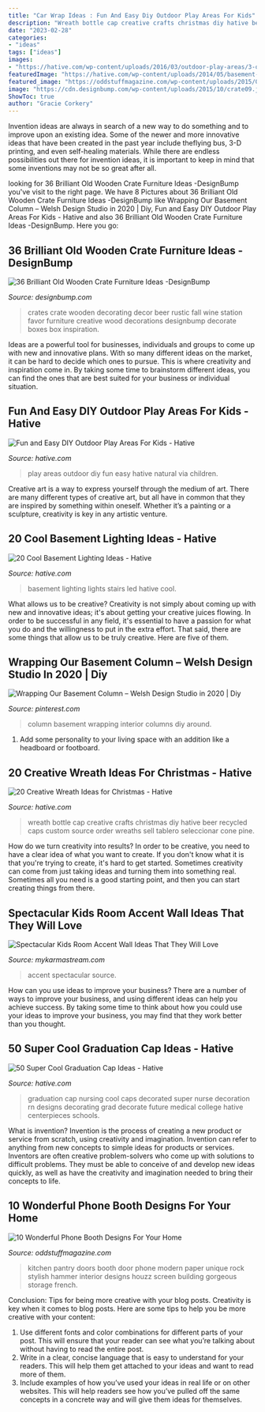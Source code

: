 ```yaml
---
title: "Car Wrap Ideas : Fun And Easy Diy Outdoor Play Areas For Kids"
description: "Wreath bottle cap creative crafts christmas diy hative beer recycled caps custom source order wreaths sell tablero seleccionar cone pine"
date: "2023-02-28"
categories:
- "ideas"
tags: ["ideas"]
images:
- "https://hative.com/wp-content/uploads/2016/03/outdoor-play-areas/3-outdoor-play-areas.jpg"
featuredImage: "https://hative.com/wp-content/uploads/2014/05/basement-lighting-ideas/11-white-stairs-with-led-lights.jpg"
featured_image: "https://oddstuffmagazine.com/wp-content/uploads/2015/03/pantry-doors-650x868.jpg"
image: "https://cdn.designbump.com/wp-content/uploads/2015/10/crate09.jpg"
ShowToc: true
author: "Gracie Corkery"
---
```



Invention ideas are always in search of a new way to do something and to improve upon an existing idea. Some of the newer and more innovative ideas that have been created in the past year include theflying bus, 3-D printing, and even self-healing materials. While there are endless possibilities out there for invention ideas, it is important to keep in mind that some inventions may not be so great after all.

	

		
looking for 36 Brilliant Old Wooden Crate Furniture Ideas -DesignBump you've visit to the right page. We have 8 Pictures about 36 Brilliant Old Wooden Crate Furniture Ideas -DesignBump like Wrapping Our Basement Column – Welsh Design Studio in 2020 | Diy, Fun and Easy DIY Outdoor Play Areas For Kids - Hative and also 36 Brilliant Old Wooden Crate Furniture Ideas -DesignBump. Here you go:
		
    
## 36 Brilliant Old Wooden Crate Furniture Ideas -DesignBump

<img loading=lazy src="https://cdn.designbump.com/wp-content/uploads/2015/10/crate09.jpg" onerror="this.onerror=null;this.src='https://tse3.mm.bing.net/th?id=OIP.ywL7SreYT2_Rk7nFWorIXAHaLH&amp;pid=15.1';" alt="36 Brilliant Old Wooden Crate Furniture Ideas -DesignBump">

_Source: designbump.com_

>crates crate wooden decorating decor beer rustic fall wine station favor furniture creative wood decorations designbump decorate boxes box inspiration. 

	

Ideas are a powerful tool for businesses, individuals and groups to come up with new and innovative plans. With so many different ideas on the market, it can be hard to decide which ones to pursue. This is where creativity and inspiration come in. By taking some time to brainstorm different ideas, you can find the ones that are best suited for your business or individual situation.

    
## Fun And Easy DIY Outdoor Play Areas For Kids - Hative

<img loading=lazy src="https://hative.com/wp-content/uploads/2016/03/outdoor-play-areas/3-outdoor-play-areas.jpg" onerror="this.onerror=null;this.src='https://tse1.mm.bing.net/th?id=OIP.ffQWermvIlDI9HUyeMZJsQHaJ4&amp;pid=15.1';" alt="Fun and Easy DIY Outdoor Play Areas For Kids - Hative">

_Source: hative.com_

>play areas outdoor diy fun easy hative natural via children. 

	

Creative art is a way to express yourself through the medium of art. There are many different types of creative art, but all have in common that they are inspired by something within oneself. Whether it’s a painting or a sculpture, creativity is key in any artistic venture.

    
## 20 Cool Basement Lighting Ideas - Hative

<img loading=lazy src="https://hative.com/wp-content/uploads/2014/05/basement-lighting-ideas/11-white-stairs-with-led-lights.jpg" onerror="this.onerror=null;this.src='https://tse2.mm.bing.net/th?id=OIP.jrxayhIWFzstk870tf1PPQHaJ4&amp;pid=15.1';" alt="20 Cool Basement Lighting Ideas - Hative">

_Source: hative.com_

>basement lighting lights stairs led hative cool. 

	

What allows us to be creative?
Creativity is not simply about coming up with new and innovative ideas; it's about getting your creative juices flowing. In order to be successful in any field, it's essential to have a passion for what you do and the willingness to put in the extra effort. That said, there are some things that allow us to be truly creative. Here are five of them.

    
## Wrapping Our Basement Column – Welsh Design Studio In 2020 | Diy

<img loading=lazy src="https://i.pinimg.com/736x/3c/8f/ff/3c8fff54486046f4ac60a4a278ffe777.jpg" onerror="this.onerror=null;this.src='https://tse1.mm.bing.net/th?id=OIP.KNYqojd3x06srEG60cmMkAHaLr&amp;pid=15.1';" alt="Wrapping Our Basement Column – Welsh Design Studio in 2020 | Diy">

_Source: pinterest.com_

>column basement wrapping interior columns diy around. 

	

1. Add some personality to your living space with an addition like a headboard or footboard.

    
## 20 Creative Wreath Ideas For Christmas - Hative

<img loading=lazy src="https://hative.com/wp-content/uploads/2014/11/wreath-ideas/8-bottle-cap-wreath.jpg" onerror="this.onerror=null;this.src='https://tse4.mm.bing.net/th?id=OIP.MIVpZPi6iBJk-iFxv015swHaJ4&amp;pid=15.1';" alt="20 Creative Wreath Ideas for Christmas - Hative">

_Source: hative.com_

>wreath bottle cap creative crafts christmas diy hative beer recycled caps custom source order wreaths sell tablero seleccionar cone pine. 

	

How do we turn creativity into results?
In order to be creative, you need to have a clear idea of what you want to create. If you don't know what it is that you're trying to create, it's hard to get started. Sometimes creativity can come from just taking ideas and turning them into something real. Sometimes all you need is a good starting point, and then you can start creating things from there.

    
## Spectacular Kids Room Accent Wall Ideas That They Will Love

<img loading=lazy src="https://mykarmastream.com/wp-content/uploads/2018/02/kids-room-accent-wall-11.jpg" onerror="this.onerror=null;this.src='https://tse3.mm.bing.net/th?id=OIP.DrnkPSX6swTNdUzRdQ8hJADiEs&amp;pid=15.1';" alt="Spectacular Kids Room Accent Wall Ideas That They Will Love">

_Source: mykarmastream.com_

>accent spectacular source. 

	

How can you use ideas to improve your business?
There are a number of ways to improve your business, and using different ideas can help you achieve success. By taking some time to think about how you could use your ideas to improve your business, you may find that they work better than you thought.

    
## 50 Super Cool Graduation Cap Ideas - Hative

<img loading=lazy src="https://hative.com/wp-content/uploads/2016/04/graduation-caps/23-super-cool-graduation-cap-ideas.jpg" onerror="this.onerror=null;this.src='https://tse3.mm.bing.net/th?id=OIP.-1jpx8tE1K5tl1JOmy5_OgHaNL&amp;pid=15.1';" alt="50 Super Cool Graduation Cap Ideas - Hative">

_Source: hative.com_

>graduation cap nursing cool caps decorated super nurse decoration rn designs decorating grad decorate future medical college hative centerpieces schools. 

	

What is invention?
Invention is the process of creating a new product or service from scratch, using creativity and imagination. Invention can refer to anything from new concepts to simple ideas for products or services. Inventors are often creative problem-solvers who come up with solutions to difficult problems. They must be able to conceive of and develop new ideas quickly, as well as have the creativity and imagination needed to bring their concepts to life.

    
## 10 Wonderful Phone Booth Designs For Your Home

<img loading=lazy src="https://oddstuffmagazine.com/wp-content/uploads/2015/03/pantry-doors-650x868.jpg" onerror="this.onerror=null;this.src='https://tse4.mm.bing.net/th?id=OIP.4ce4POMZja5Bkp5SWKGHLwHaJ4&amp;pid=15.1';" alt="10 Wonderful Phone Booth Designs For Your Home">

_Source: oddstuffmagazine.com_

>kitchen pantry doors booth door phone modern paper unique rock stylish hammer interior designs houzz screen building gorgeous storage french. 

	

Conclusion: Tips for being more creative with your blog posts.
Creativity is key when it comes to blog posts. Here are some tips to help you be more creative with your content: 
1. Use different fonts and color combinations for different parts of your post. This will ensure that your reader can see what you’re talking about without having to read the entire post. 
2. Write in a clear, concise language that is easy to understand for your readers. This will help them get attached to your ideas and want to read more of them. 
3. Include examples of how you’ve used your ideas in real life or on other websites. This will help readers see how you’ve pulled off the same concepts in a concrete way and will give them ideas for themselves. 

